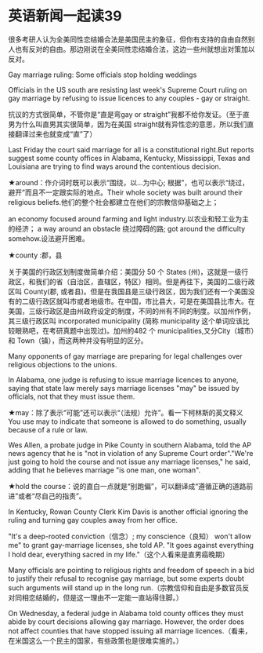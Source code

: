 # 英语新闻一起读39

很多考研人认为全美同性恋结婚合法是美国民主的象征，但你有支持的自由自然别人也有反对的自由。那边刚说在全美同性恋结婚合法，这边一些州就想出对策加以反对。

Gay marriage ruling: Some officials stop holding weddings

Officials in the US south are resisting last week's Supreme Court ruling on gay marriage by refusing to issue licences to any couples - gay or straight.

抗议的方式很简单，不管你是“直是弯gay or straight”我都不给你发证。（至于直男为什么叫直男其实很简单，因为在美国 straight就有异性恋的意思，所以我们直接翻译过来也就变成“直”了）

Last Friday the court said marriage for all is a constitutional right.But reports suggest some county offices in Alabama, Kentucky, Mississippi, Texas and Louisiana are trying to find ways around the contentious decision.

★around：作介词时既可以表示“围绕，以…为中心; 根据”，也可以表示“绕过，避开”而且不一定跟实际的地点。Their whole society was built around their religious beliefs.他们的整个社会都建立在他们的宗教信仰基础之上；

an economy focused around farming and light industry.以农业和轻工业为主的经济； a way around an obstacle 绕过障碍的路; got around the difficulty somehow.设法避开困难。

★county :郡，县

关于美国的行政区划制度做简单介绍：美国分 50 个 States \(州\)，这就是一级行政区，和我们的省（自治区，直辖区，特区）相同。但是再往下，美国的二级行政区叫 County\(郡, 或者县\)。但是在我国县是三级行政区，因为我们还有一个美国没有的二级行政区就叫市或者地级市。在中国，市比县大，可是在美国县比市大。在美国，三级行政区是由州政府设定的制度，不同的州有不同的制度。以加州作例，其三级行政区叫 incorporated municipality \(简称 municipality 这个单词应该比较眼熟吧，在考研真题中出现过\)。加州的482 个 municipalities,又分City（城市）和 Town（镇），而这两种并没有明显的区分。

Many opponents of gay marriage are preparing for legal challenges over religious objections to the unions.

In Alabama, one judge is refusing to issue marriage licences to anyone, saying that state law merely says marriage licenses "may" be issued by officials, not that they must issue them.

★may：除了表示“可能”还可以表示“（法规）允许”。看一下柯林斯的英文释义You use may to indicate that someone is allowed to do something, usually because of a rule or law.

Wes Allen, a probate judge in Pike County in southern Alabama, told the AP news agency that he is "not in violation of any Supreme Court order"."We're just going to hold the course and not issue any marriage licenses," he said, adding that he believes marriage "is one man, one woman".

★hold the course：说的直白一点就是“别跑偏”，可以翻译成“遵循正确的道路前进”或者“尽自己的指责”。

In Kentucky, Rowan County Clerk Kim Davis is another official ignoring the ruling and turning gay couples away from her office.

"It's a deep-rooted conviction（信念）; my conscience（良知） won't allow me" to grant gay-marriage licenses, she told AP. "It goes against everything I hold dear, everything sacred in my life."（这个人看来是直男癌晚期）

Many officials are pointing to religious rights and freedom of speech in a bid to justify their refusal to recognise gay marriage, but some experts doubt such arguments will stand up in the long run.（宗教信仰和自由是多数官员反对同相恋结婚的，但是这一理由不一定能一直站得住脚。）

On Wednesday, a federal judge in Alabama told county offices they must abide by court decisions allowing gay marriage. However, the order does not affect counties that have stopped issuing all marriage licences.（看来，在米国这么一个民主的国家，有些政策也是很难实施的。）


